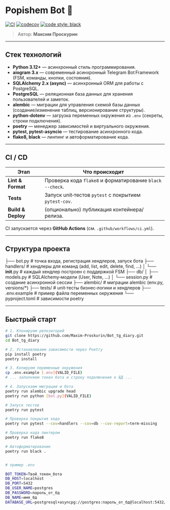 # Popishem Bot 📝

[![CI](https://img.shields.io/github/actions/workflow/status/Maxim-Proskurin/Bot_tg_diary/ci.yml?branch=main&label=CI)](https://github.com/Maxim-Proskurin/Bot_tg_diary/actions)
[![codecov](https://img.shields.io/codecov/c/github/Maxim-Proskurin/Bot_tg_diary?label=coverage)](https://codecov.io/gh/Maxim-Proskurin/Bot_tg_diary)
[![code style: black](https://img.shields.io/badge/code%20style-black-000000.svg)](https://github.com/psf/black)

> Автор: **Максим Проскурин**

---

## Стек технологий

- **Python 3.12+** — асинхронный стиль программирования.
- **aiogram 3.x** — современный асинхронный Telegram Bot Framework (FSM, команды, кнопки, состояния).
- **SQLAlchemy 2.x (async)** — асинхронный ORM для работы с PostgreSQL.
- **PostgreSQL** — реляционная база данных для хранения пользователей и заметок.
- **alembic** — миграции для управления схемой базы данных (создание/изменение таблиц, версионирование структуры).
- **python‑dotenv** — загрузка переменных окружения из `.env` (секреты, строки подключения).
- **poetry** — менеджер зависимостей и виртуального окружения.
- **pytest, pytest‑asyncio** — тестирование асинхронного кода.
- **flake8, black** — линтинг и автоформатирование кода.

---

## CI / CD

| Этап               | Что происходит                                           |
| ------------------ | -------------------------------------------------------- |
| **Lint & Format**  | Проверка кода `flake8` и форматирование `black --check`. |
| **Tests**          | Запуск unit‑тестов `pytest` с покрытием `pytest‑cov`.    |
| **Build & Deploy** | (опционально) публикация контейнера/релиза.              |

CI запускается через **GitHub Actions** (см. `.github/workflows/ci.yml`).

---

## Структура проекта

├── bot.py               # точка входа, регистрация хендлеров, запуск бота
├── handlers/            # хендлеры для команд (add, list, edit, delete, find, ...)
│   └── __init__.py      # каждый хендлер построен с поддержкой FSM
├── db/
│   ├── models.py        # SQLAlchemy‑модели (User, Note, ...)
│   └── session.py       # создание асинхронной сессии
├── alembic/             # миграции alembic (env.py, versions/*)
├── tests/               # unit‑тесты бизнес‑логики и хендлеров
├── .env.example         # пример файла переменных окружения
└── pyproject.toml       # зависимости poetry

---

## Быстрый старт

```bash
# 1. Клонируем репозиторий
git clone https://github.com/Maxim-Proskurin/Bot_tg_diary.git
cd Bot_tg_diary

# 2. Устанавливаем зависимости через Poetry
pip install poetry
poetry install

# 3. Копируем переменные окружения
cp .env.example [.env](VALID_FILE)
# ... заполняем токен бота и строку подключения к БД ...

# 4. Запускаем миграции и бота
poetry run alembic upgrade head
poetry run python [bot.py](VALID_FILE)

# Запуск тестов
poetry run pytest

# Проверка покрытия кода
poetry run pytest --cov=handlers --cov=db --cov-report=term-missing

# Проверка кода линтером
poetry run flake8

# Автоформатирование
poetry run black .


# пример .env

BOT_TOKEN=Твой_токен_бота
DB_HOST=localhost
DB_PORT=5432
DB_USER_NAME=postgres
DB_PASSWORD=пароль_от_бд
DB_NAME=имя_бд
DATABASE_URL=postgresql+asyncpg://postgres:пароль_от_бд@localhost:5432/имя_бд
